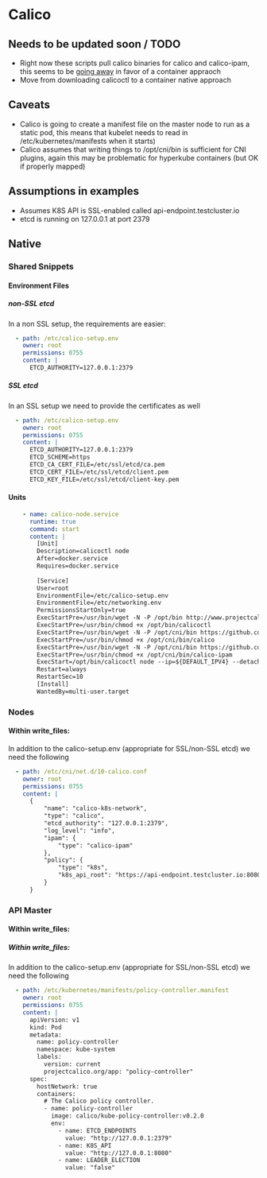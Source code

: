# Calico

## Needs to be updated soon / TODO

* Right now these scripts pull calico binaries for calico and calico-ipam, this seems to be [going away](https://github.com/projectcalico/calico-containers/issues/1037) in favor of a container appraoch
* Move from downloading calicoctl to a container native approach

## Caveats

* Calico is going to create a manifest file on the master node to run as a static pod, this means that kubelet needs to read in /etc/kubernetes/manifests when it starts)
* Calico assumes that writing things to /opt/cni/bin is sufficient for CNI plugins, again this may be problematic for hyperkube containers (but OK if properly mapped)

## Assumptions in examples

* Assumes K8S API is SSL-enabled called api-endpoint.testcluster.io
* etcd is running on 127.0.0.1 at port 2379

## Native

### Shared Snippets

#### Environment Files

##### non-SSL etcd

In a non SSL setup, the requirements are easier:

```yaml
  - path: /etc/calico-setup.env
    owner: root
    permissions: 0755
    content: |
      ETCD_AUTHORITY=127.0.0.1:2379
```

##### SSL etcd

In an SSL setup we need to provide the certificates as well

```yaml
  - path: /etc/calico-setup.env
    owner: root
    permissions: 0755
    content: |
      ETCD_AUTHORITY=127.0.0.1:2379
      ETCD_SCHEME=https
      ETCD_CA_CERT_FILE=/etc/ssl/etcd/ca.pem
      ETCD_CERT_FILE=/etc/ssl/etcd/client.pem
      ETCD_KEY_FILE=/etc/ssl/etcd/client-key.pem
```

#### Units

```yaml
    - name: calico-node.service
      runtime: true
      command: start
      content: |
        [Unit]
        Description=calicoctl node
        After=docker.service
        Requires=docker.service
        
        [Service]
        User=root
        EnvironmentFile=/etc/calico-setup.env
        EnvironmentFile=/etc/networking.env
        PermissionsStartOnly=true
        ExecStartPre=/usr/bin/wget -N -P /opt/bin http://www.projectcalico.org/builds/calicoctl
        ExecStartPre=/usr/bin/chmod +x /opt/bin/calicoctl
        ExecStartPre=/usr/bin/wget -N -P /opt/cni/bin https://github.com/projectcalico/calico-cni/releases/download/v1.3.1/calico 
        ExecStartPre=/usr/bin/chmod +x /opt/cni/bin/calico
        ExecStartPre=/usr/bin/wget -N -P /opt/cni/bin https://github.com/projectcalico/calico-cni/releases/download/v1.3.1/calico-ipam 
        ExecStartPre=/usr/bin/chmod +x /opt/cni/bin/calico-ipam
        ExecStart=/opt/bin/calicoctl node --ip=${DEFAULT_IPV4} --detach=false
        Restart=always
        RestartSec=10
        [Install]
        WantedBy=multi-user.target
```

### Nodes

#### Within write_files:

In addition to the calico-setup.env (appropriate for SSL/non-SSL etcd) we need the following

```yaml
  - path: /etc/cni/net.d/10-calico.conf 
    owner: root
    permissions: 0755
    content: |
      {
          "name": "calico-k8s-network",
          "type": "calico",
          "etcd_authority": "127.0.0.1:2379",
          "log_level": "info",
          "ipam": {
              "type": "calico-ipam"
          },
          "policy": {
              "type": "k8s",
              "k8s_api_root": "https://api-endpoint.testcluster.io:8080/api/v1/"
          }
      }
```

### API Master

#### Within write_files:

##### Within write_files:

In addition to the calico-setup.env (appropriate for SSL/non-SSL etcd) we need the following

```yaml
  - path: /etc/kubernetes/manifests/policy-controller.manifest
    owner: root
    permissions: 0755
    content: |
      apiVersion: v1
      kind: Pod 
      metadata:
        name: policy-controller
        namespace: kube-system 
        labels:
          version: current
          projectcalico.org/app: "policy-controller"
      spec:
        hostNetwork: true
        containers:
          # The Calico policy controller.
          - name: policy-controller 
            image: calico/kube-policy-controller:v0.2.0
            env:
              - name: ETCD_ENDPOINTS
                value: "http://127.0.0.1:2379"
              - name: K8S_API
                value: "http://127.0.0.1:8080"
              - name: LEADER_ELECTION 
                value: "false"
```





